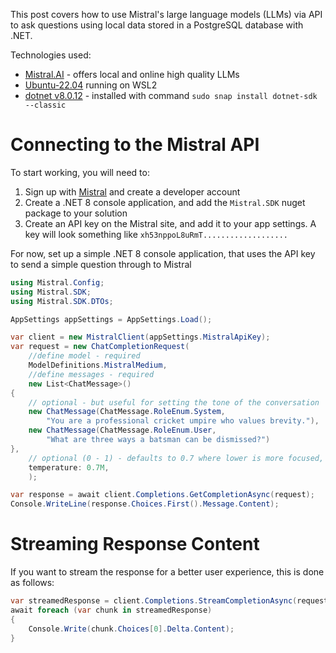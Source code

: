 This post covers how to use Mistral's large language models (LLMs) via API to ask questions using local data stored in a PostgreSQL database with .NET.

Technologies used:
- [Mistral.AI](https://mistral.ai/technology/#models) - offers local and online high quality LLMs 
- [Ubuntu-22.04](https://ubuntu.com/download) running on WSL2
- [dotnet v8.0.12](https://dotnet.microsoft.com/en-us/download) - installed with command `sudo snap install dotnet-sdk --classic`

# Connecting to the Mistral API

To start working, you will need to:

1. Sign up with [Mistral](https://mistral.ai/) and create a developer account
2. Create a .NET 8 console application, and add the `Mistral.SDK` nuget package to your solution
3. Create an API key on the Mistral site, and add it to your app settings.  A key will look something like `xh53nppoL8uRmT...................`

For now, set up a simple .NET 8 console application, that uses the API key to send a simple question through to Mistral

```csharp
using Mistral.Config;
using Mistral.SDK;
using Mistral.SDK.DTOs;

AppSettings appSettings = AppSettings.Load();

var client = new MistralClient(appSettings.MistralApiKey);
var request = new ChatCompletionRequest(
    //define model - required
    ModelDefinitions.MistralMedium,
    //define messages - required
    new List<ChatMessage>()
{
    // optional - but useful for setting the tone of the conversation
    new ChatMessage(ChatMessage.RoleEnum.System,
        "You are a professional cricket umpire who values brevity."),
    new ChatMessage(ChatMessage.RoleEnum.User,
        "What are three ways a batsman can be dismissed?")
},
    // optional (0 - 1) - defaults to 0.7 where lower is more focused, higher more random
    temperature: 0.7M,
    );

var response = await client.Completions.GetCompletionAsync(request);
Console.WriteLine(response.Choices.First().Message.Content);
```

# Streaming Response Content

If you want to stream the response for a better user experience, this is done as follows:

```csharp
var streamedResponse = client.Completions.StreamCompletionAsync(request);
await foreach (var chunk in streamedResponse)
{
    Console.Write(chunk.Choices[0].Delta.Content);
}
```
